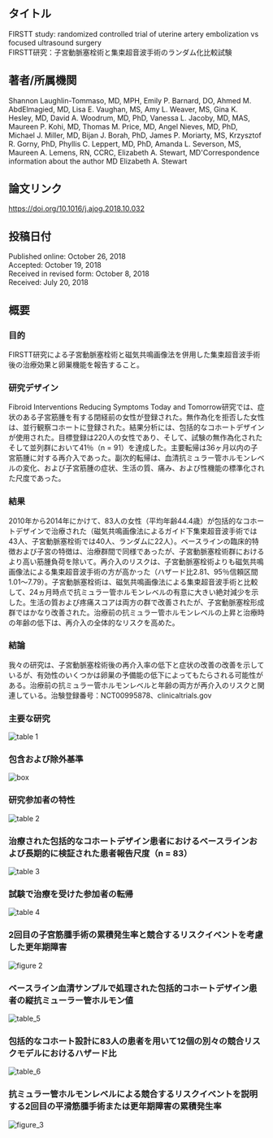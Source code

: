 ## タイトル
FIRSTT study: randomized controlled trial of uterine artery embolization vs focused ultrasound surgery  
FIRSTT研究：子宮動脈塞栓術と集束超音波手術のランダム化比較試験

## 著者/所属機関
Shannon Laughlin-Tommaso, MD, MPH, Emily P. Barnard, DO, Ahmed M. AbdElmagied, MD, Lisa E. Vaughan, MS, Amy L. Weaver, MS, Gina K. Hesley, MD, David A. Woodrum, MD, PhD, Vanessa L. Jacoby, MD, MAS, Maureen P. Kohi, MD, Thomas M. Price, MD, Angel Nieves, MD, PhD, Michael J. Miller, MD, Bijan J. Borah, PhD, James P. Moriarty, MS, Krzysztof R. Gorny, PhD, Phyllis C. Leppert, MD, PhD, Amanda L. Severson, MS, Maureen A. Lemens, RN, CCRC, Elizabeth A. Stewart, MD'Correspondence information about the author MD Elizabeth A. Stewart

## 論文リンク
https://doi.org/10.1016/j.ajog.2018.10.032

## 投稿日付
Published online: October 26, 2018  
Accepted: October 19, 2018  
Received in revised form: October 8, 2018  
Received: July 20, 2018

## 概要
### 目的
FIRSTT研究による子宮動脈塞栓術と磁気共鳴画像法を併用した集束超音波手術後の治療効果と卵巣機能を報告すること。

### 研究デザイン
Fibroid Interventions Reducing Symptoms Today and Tomorrow研究では、症状のある子宮筋腫を有する閉経前の女性が登録された。無作為化を拒否した女性は、並行観察コホートに登録された。結果分析には、包括的なコホートデザインが使用された。目標登録は220人の女性であり、そして、試験の無作為化されたそして並列群において41％（n = 91）を達成した。主要転帰は36ヶ月以内の子宮筋腫に対する再介入であった。副次的転帰は、血清抗ミュラー管ホルモンレベルの変化、および子宮筋腫の症状、生活の質、痛み、および性機能の標準化された尺度であった。

### 結果
2010年から2014年にかけて、83人の女性（平均年齢44.4歳）が包括的なコホートデザインで治療された（磁気共鳴画像法によるガイド下集束超音波手術では43人、子宮動脈塞栓術では40人、ランダムに22人）。ベースラインの臨床的特徴および子宮の特徴は、治療群間で同様であったが、子宮動脈塞栓術群におけるより高い筋腫負荷を除いて。再介入のリスクは、子宮動脈塞栓術よりも磁気共鳴画像法による集束超音波手術の方が高かった（ハザード比2.81、95％信頼区間1.01〜7.79）。子宮動脈塞栓術は、磁気共鳴画像法による集束超音波手術と比較して、24ヵ月時点で抗ミュラー管ホルモンレベルの有意に大きい絶対減少を示した。生活の質および疼痛スコアは両方の群で改善されたが、子宮動脈塞栓形成群ではかなり改善された。治療前の抗ミュラー管ホルモンレベルの上昇と治療時の年齢の低下は、再介入の全体的なリスクを高めた。

### 結論
我々の研究は、子宮動脈塞栓術後の再介入率の低下と症状の改善の改善を示しているが、有効性のいくつかは卵巣の予備能の低下によってもたらされる可能性がある。治療前の抗ミュラー管ホルモンレベルと年齢の両方が再介入のリスクと関連している。治験登録番号：NCT00995878、clinicaltrials.gov

### 主要な研究
![table 1](FIRSTT_tab1.png)

### 包含および除外基準
![box](FIRSTT_box.png)

### 研究参加者の特性
![table 2](FIRSTT_tab2.png)

### 治療された包括的なコホートデザイン患者におけるベースラインおよび長期的に検証された患者報告尺度（n = 83）
![table 3](FIRSTT_tab3.png)

### 試験で治療を受けた参加者の転帰
![table 4](FIRSTT_tab4.png)

### 2回目の子宮筋腫手術の累積発生率と競合するリスクイベントを考慮した更年期障害
![figure 2](FIRSTT_fig2.png)

### ベースライン血清サンプルで処理された包括的コホートデザイン患者の縦抗ミューラー管ホルモン値
![table_5](FIRSTT_tab5.png)

### 包括的なコホート設計に83人の患者を用いて12個の別々の競合リスクモデルにおけるハザード比
![table_6](FIRSTT_tab6.png)

### 抗ミュラー管ホルモンレベルによる競合するリスクイベントを説明する2回目の平滑筋腫手術または更年期障害の累積発生率
![figure_3](FIRSTT_fig3.png)
